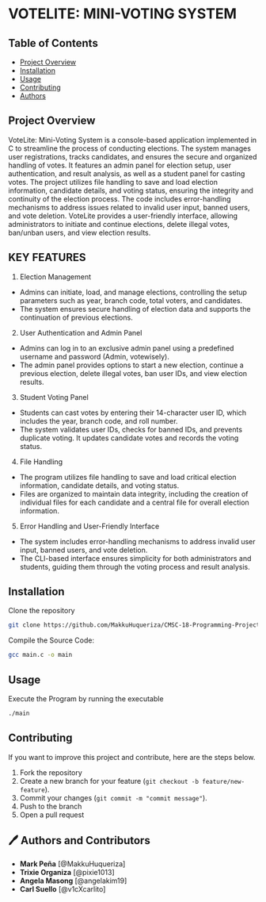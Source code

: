# VOTELITE: MINI-VOTING SYSTEM

## Table of Contents

- [Project Overview](#project-overview)
- [Installation](#installation)
- [Usage](#usage)
- [Contributing](#contributing)
- [Authors](#authors)

## <a id="project-overview"></a>Project Overview 
VoteLite: Mini-Voting System is a console-based application implemented in C to streamline the process of conducting elections. The system manages user registrations, tracks candidates, and ensures the secure and organized handling of votes. It features an admin panel for election setup, user authentication, and result analysis, as well as a student panel for casting votes. The project utilizes file handling to save and load election information, candidate details, and voting status, ensuring the integrity and continuity of the election process. The code includes error-handling mechanisms to address issues related to invalid user input, banned users, and vote deletion. VoteLite provides a user-friendly interface, allowing administrators to initiate and continue elections, delete illegal votes, ban/unban users, and view election results.

## KEY FEATURES 
1. Election Management
* Admins can initiate, load, and manage elections, controlling the setup parameters such as year, branch code, total voters, and candidates.
* The system ensures secure handling of election data and supports the continuation of previous elections.
2. User Authentication and Admin Panel
* Admins can log in to an exclusive admin panel using a predefined username and password (Admin, votewisely).
* The admin panel provides options to start a new election, continue a previous election, delete illegal votes, ban user IDs, and view election results.
3. Student Voting Panel
* Students can cast votes by entering their 14-character user ID, which includes the year, branch code, and roll number.
* The system validates user IDs, checks for banned IDs, and prevents duplicate voting. It updates candidate votes and records the voting status.
4. File Handling
* The program utilizes file handling to save and load critical election information, candidate details, and voting status.
* Files are organized to maintain data integrity, including the creation of individual files for each candidate and a central file for overall election information.
5. Error Handling and User-Friendly Interface
* The system includes error-handling mechanisms to address invalid user input, banned users, and vote deletion.
* The CLI-based interface ensures simplicity for both administrators and students, guiding them through the voting process and result analysis.

## <a id="installation"></a>Installation 
 Clone the repository
  ```bash
  git clone https://github.com/MakkuHuqueriza/CMSC-18-Programming-Project.git
```
Compile the Source Code:
``` bash
gcc main.c -o main
```
## <a id="usage"></a>Usage
Execute the Program by running the executable
```bash
./main
```
## <a id="contributing"></a>Contributing
If you want to improve this project and contribute, here are the steps below.
1. Fork the repository
2. Create a new branch for your feature (`git checkout -b feature/new-feature`).
3. Commit your changes (`git commit -m "commit message"`).
4. Push to the branch
5. Open a pull request

## <a id="authors"></a> :pen: Authors and Contributors 
* **Mark Peña** [@MakkuHuqueriza]
* **Trixie Organiza** [@pixie1013]
* **Angela Masong** [@angelakim19]
* **Carl Suello** [@v1cXcarlito]
